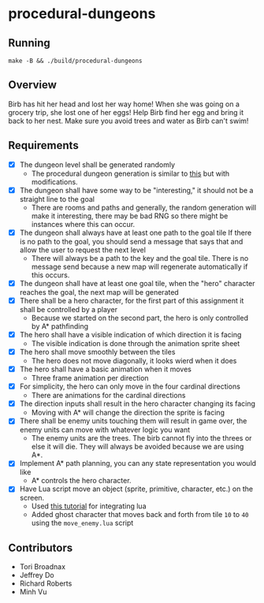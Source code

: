 # procedural-dungeons

## Running
```
make -B && ./build/procedural-dungeons
```

## Overview
Birb has hit her head and lost her way home! When she was going on a grocery trip, she lost one of her eggs! Help Birb find her egg and bring it back to her nest. Make sure you avoid trees and water as Birb can't swim!

## Requirements

- [x] The dungeon level shall be generated randomly
  - The procedural dungeon generation is similar to [this](https://www.tomstephensondeveloper.co.uk/post/creating-simple-procedural-dungeon-generation) but with modifications.
- [x] The dungeon shall have some way to be "interesting," it should not be a straight line to the goal
  - There are rooms and paths and generally, the random generation will make it interesting, there may be bad RNG so there might be instances where this can occur.
- [x] The dungeon shall always have at least one path to the goal tile If there is no path to the goal, you should send a message that says that and allow the user to request the next level
  - There will always be a path to the key and the goal tile. There is no message send because a new map will regenerate automatically if this occurs.
- [x] The dungeon shall have at least one goal tile, when the "hero" character reaches the goal, the next map will be generated
- [x] There shall be a hero character, for the first part of this assignment it shall be controlled by a player
  - Because we started on the second part, the hero is only controlled by A* pathfinding
- [x] The hero shall have a visible indication of which direction it is facing
  - The visible indication is done through the animation sprite sheet
- [x] The hero shall move smoothly between the tiles
  - The hero does not move diagonally, it looks wierd when it does
- [x] The hero shall have a basic animation when it moves
  - Three frame animation per direction
- [x] For simplicity, the hero can only move in the four cardinal directions
  - There are animations for the cardinal directions
- [x] The direction inputs shall result in the hero character changing its facing
  - Moving with A* will change the direction the sprite is facing 
- [x] There shall be enemy units touching them will result in game over, the enemy units can move with whatever logic you want
  - The enemy units are the trees. The birb cannot fly into the threes or else it will die. They will always be avoided because we are using A*.
- [x] Implement A* path planning, you can any state representation you would like
  - A* controls the hero character.
- [x] Have Lua script move an object (sprite, primitive, character, etc.) on the screen.
  - Used [this tutorial](http://gamedevgeek.com/tutorials/calling-c-functions-from-lua/) for integrating lua
  - Added ghost character that moves back and forth from tile `10` to `40` using the `move_enemy.lua` script

## Contributors

- Tori Broadnax
- Jeffrey Do
- Richard Roberts
- Minh Vu